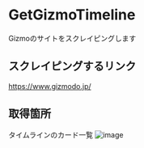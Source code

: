 # GetGizmoTimeline
Gizmoのサイトをスクレイピングします

## スクレイピングするリンク
https://www.gizmodo.jp/

## 取得箇所
タイムラインのカード一覧
![image](https://user-images.githubusercontent.com/79146720/121340417-8a550780-c95a-11eb-8749-1d4f6abfbd90.png)
